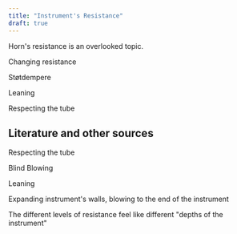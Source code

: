 ```yaml
---
title: "Instrument's Resistance"
draft: true
---
```

Horn's resistance is an overlooked topic. 


Changing resistance

Støtdempere

Leaning



Respecting the tube



## Literature and other sources

Respecting the tube


Blind Blowing

Leaning

Expanding instrument's walls, blowing to the end of the instrument

The different levels of resistance feel like different "depths of the instrument"